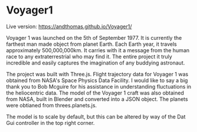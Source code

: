 # Voyager1

Live version: https://andthomas.github.io/Voyager1/

Voyager 1 was launched on the 5th of September 1977. It is currently the farthest man made object from planet Earth. Each Earth year, it travels approximately 500,000,000km. It carries with it a message from the human race to any extraterrestrial who may find it. The entire project it truly incredible and easily captures the imagination of any buddying astronaut.

The project was built with Three.js. Flight trajectory data for Voyager 1 was obtained from NASA's Space Physics Data Facility. I would like to say a big thank you to Bob Mcguire for his assistance in understanding fluctuations in the heliocentric data. The model of the Voyager 1 craft was also obtained from NASA, built in Blender and converted into a JSON object. The planets were obtianed from threes.planets.js.

The model is to scale by default, but this can be altered by way of the Dat Gui controller in the top right corner.
